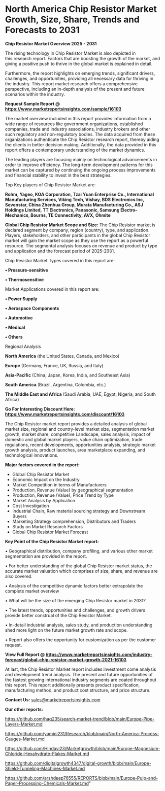 # North America Chip Resistor Market Growth, Size, Share, Trends and Forecasts to 2031

<Strong> Chip Resistor Market Overview 2025 - 2031</strong>

The rising technology in Chip Resistor Market is also depicted in this research report. Factors that are boosting the growth of the market, and giving a positive push to thrive in the global market is explained in detail.

Furthermore, the report highlights on emerging trends, significant drivers, challenges, and opportunities, providing all necessary data for thriving in the industry. This report market research offers a comprehensive perspective, including an in-depth analysis of the present and future scenarios within the industry.

<strong>Request Sample Report @ <a href=https://www.marketreportsinsights.com/sample/16103>https://www.marketreportsinsights.com/sample/16103</a></strong>

The market overview included in this report provides information from a wide range of resources like government organizations, established companies, trade and industry associations, industry brokers and other such regulatory and non-regulatory bodies. The data acquired from these organizations authenticate the Chip Resistor research report, thereby aiding the clients in better decision making. Additionally, the data provided in this report offers a contemporary understanding of the market dynamics.

The leading players are focusing mainly on technological advancements in order to improve efficiency. The long-term development patterns for this market can be captured by continuing the ongoing process improvements and financial stability to invest in the best strategies.

Top Key players of Chip Resistor Market are:

<strong>Rohm, Yageo, KOA Corporation, Tzai Yuan Enterprise Co., International Manufacturing Services, Viking Tech, Vishay, BDS Electronics Inc, Sevenstar, China Zhenhua Group, Murata Manufacturing Co., ASJ Holdings Limited, TT Electronics, Panasonic, Samsung Electro-Mechanics, Bourns, TE Connectivity, AVX, Ohmite</strong>

<strong><b>Global Chip Resistor Market Scope and Size:</b></strong>
The Chip Resistor market is declared segment by company, region (country), type, and application. Players, stakeholders, and other participants in the global Chip Resistor market will gain the market scope as they use the report as a powerful resource. The segmental analysis focuses on revenue and product by type and application and the forecast period of 2025-2031.

Chip Resistor Market Types covered in this report are:

<strong>• Pressure-sensitive

• Thermosensitive</strong>

Market Applications covered in this report are:

<strong>• Power Supply

• Aerospace Components

• Automotive

• Medical

• Others</strong> 

Regional Analysis

<strong>North America</strong> (the United States, Canada, and Mexico)

<strong>Europe</strong> (Germany, France, UK, Russia, and Italy)

<strong>Asia-Pacific</strong> (China, Japan, Korea, India, and Southeast Asia)

<strong>South America</strong> (Brazil, Argentina, Colombia, etc.)

<strong>The Middle East and Africa</strong> (Saudi Arabia, UAE, Egypt, Nigeria, and South Africa)

<strong>Go For Interesting Discount Here: <a href=https://www.marketreportsinsights.com/discount/16103>https://www.marketreportsinsights.com/discount/16103</a></strong>

The Chip Resistor market report provides a detailed analysis of global market size, regional and country-level market size, segmentation market growth, market share, competitive Landscape, sales analysis, impact of domestic and global market players, value chain optimization, trade regulations, recent developments, opportunities analysis, strategic market growth analysis, product launches, area marketplace expanding, and technological innovations.

<strong><b>Major factors covered in the report:</b></strong>
<ul>
  <li>Global Chip Resistor Market </li>
  <li>Economic Impact on the Industry</li>
  <li>Market Competition in terms of Manufacturers</li>
  <li>Production, Revenue (Value) by geographical segmentation</li>
  <li>Production, Revenue (Value), Price Trend by Type</li>
  <li>Market Analysis by Application</li>
  <li>Cost Investigation</li>
  <li>Industrial Chain, Raw material sourcing strategy and Downstream Buyers</li>
  <li>Marketing Strategy comprehension, Distributors and Traders</li>
  <li>Study on Market Research Factors</li>
  <li>Global Chip Resistor Market Forecast</li>
</ul>

<strong><b>Key Point of the Chip Resistor Market report:</b></strong>

• Geographical distribution, company profiling, and various other market segmentation are provided in the report.

• For better understanding of the global Chip Resistor market status, the accurate market valuation which comprises of size, share, and revenue are also covered.

• Analysis of the competitive dynamic factors better extrapolate the complete market overview

• What will be the size of the emerging Chip Resistor market in 2031?

• The latest trends, opportunities and challenges, and growth drivers provide better construal of the Chip Resistor Market.

• In-detail industrial analysis, sales study, and production understanding shed more light on the future market growth rate and scope.

• Report also offers the opportunity for customization as per the customer request.

<strong><b>View Full Report @ <a href=https://www.marketreportsinsights.com/industry-forecast/global-chip-resistor-market-growth-2021-16103>https://www.marketreportsinsights.com/industry-forecast/global-chip-resistor-market-growth-2021-16103</a></b></strong>


At last, the Chip Resistor Market report includes investment come analysis and development trend analysis. The present and future opportunities of the fastest growing international industry segments are coated throughout this report. This report additionally presents product specification, manufacturing method, and product cost structure, and price structure.

<strong>Contact Us:</strong>
sales@marketreportsinsights.com

<strong>Our other reports:</strong>

<a href=https://github.com/haq235/search-market-trend/blob/main/Europe-Pipe-Layers-Market.md>https://github.com/haq235/search-market-trend/blob/main/Europe-Pipe-Layers-Market.md</a>

<a href=https://github.com/yamini231/Research/blob/main/North-America-Process-Gauges-Market.md>https://github.com/yamini231/Research/blob/main/North-America-Process-Gauges-Market.md</a>

<a href=https://github.com/Hindavi23/Marketgrowth/blob/main/Europe-Magnesium-Chloride-Hexahydrate-Flakes-Market.md>https://github.com/Hindavi23/Marketgrowth/blob/main/Europe-Magnesium-Chloride-Hexahydrate-Flakes-Market.md</a>

<a href=https://github.com/digitalgrowth4347/digital-growth/blob/main/Europe-Shield-Tunneling-Machines-Market.md>https://github.com/digitalgrowth4347/digital-growth/blob/main/Europe-Shield-Tunneling-Machines-Market.md</a>

<a href=https://github.com/arshdeep76555/REPORTS/blob/main/Europe-Pulp-and-Paper-Processing-Chemicals-Market.md>https://github.com/arshdeep76555/REPORTS/blob/main/Europe-Pulp-and-Paper-Processing-Chemicals-Market.md</a>"
